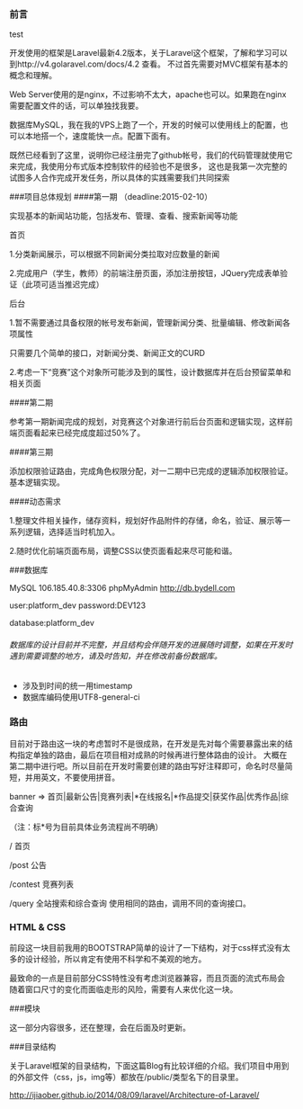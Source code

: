 ### 前言
test

开发使用的框架是Laravel最新4.2版本，关于Laravel这个框架，了解和学习可以到http://v4.golaravel.com/docs/4.2 查看。
不过首先需要对MVC框架有基本的概念和理解。

Web Server使用的是nginx，不过影响不太大，apache也可以。如果跑在nginx需要配置文件的话，可以单独找我要。

数据库MySQL，我在我的VPS上跑了一个，开发的时候可以使用线上的配置，也可以本地搭一个，速度能快一点。配置下面有。

既然已经看到了这里，说明你已经注册完了github帐号，我们的代码管理就使用它来完成，我使用分布式版本控制软件的经验也不是很多，
这也是我第一次完整的试图多人合作完成开发任务，所以具体的实践需要我们共同探索


###项目总体规划
####第一期 （deadline:2015-02-10）

实现基本的新闻站功能，包括发布、管理、查看、搜索新闻等功能

首页

1.分类新闻展示，可以根据不同新闻分类拉取对应数量的新闻

2.完成用户（学生，教师）的前端注册页面，添加注册按钮，JQuery完成表单验证（此项可适当推迟完成）


后台

1.暂不需要通过具备权限的帐号发布新闻，管理新闻分类、批量编辑、修改新闻各项属性

只需要几个简单的接口，对新闻分类、新闻正文的CURD

2.考虑一下“竞赛”这个对象所可能涉及到的属性，设计数据库并在后台预留菜单和相关页面


####第二期

参考第一期新闻完成的规划，对竞赛这个对象进行前后台页面和逻辑实现，这样前端页面看起来已经完成度超过50%了。

####第三期

添加权限验证路由，完成角色权限分配，对一二期中已完成的逻辑添加权限验证。基本逻辑实现。

####动态需求

1.整理文件相关操作，储存资料，规划好作品附件的存储，命名，验证、展示等一系列逻辑，选择适当时机加入。

2.随时优化前端页面布局，调整CSS以使页面看起来尽可能和谐。

###数据库

MySQL 106.185.40.8:3306 phpMyAdmin http://db.bydell.com

user:platform_dev password:DEV123

database:platform_dev

###### 数据库的设计目前并不完整，并且结构会伴随开发的进展随时调整，如果在开发时遇到需要调整的地方，请及时告知，并在修改前备份数据库。

* 涉及到时间的统一用timestamp
* 数据库编码使用UTF8-general-ci

### 路由

目前对于路由这一块的考虑暂时不是很成熟，在开发是先对每个需要暴露出来的结构指定单独的路由，最后在项目相对成熟的时候再进行整体路由的设计。
大概在第二期中进行吧。所以目前在开发时需要创建的路由写好注释即可，命名时尽量简短，并用英文，不要使用拼音。

banner   =>   首页|最新公告|竞赛列表|*在线报名|*作品提交|获奖作品|优秀作品|综合查询

（注：标*号为目前具体业务流程尚不明确）

/ 首页

/post 公告

/contest 竞赛列表

/query 全站搜索和综合查询 使用相同的路由，调用不同的查询接口。


### HTML & CSS

前段这一块目前我用的BOOTSTRAP简单的设计了一下结构，对于css样式没有太多的设计经验，所以肯定有使用不科学和不美观的地方。

最致命的一点是目前部分CSS特性没有考虑浏览器兼容，而且页面的流式布局会随着窗口尺寸的变化而面临走形的风险，需要有人来优化这一块。

###模块

这一部分内容很多，还在整理，会在后面及时更新。

###目录结构

关于Laravel框架的目录结构，下面这篇Blog有比较详细的介绍。我们项目中用到的外部文件（css，js，img等）都放在/public/类型名下的目录里。

http://ijiaober.github.io/2014/08/09/laravel/Architecture-of-Laravel/
